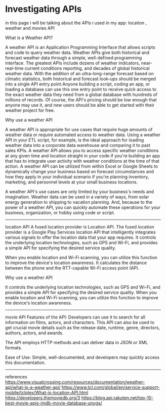 # Investigating APIs

in this page i will be talking about the APIs i used in my app:
location , weather and movies API

What is a Weather API?

A weather API is an Application Programming Interface that allows scripts and code to query weather data. Weather APIs give both historical and forecast weather data through a simple, well-defined programming interface. The greatest APIs include dozens of weather indicators, near-real-time current conditions reporting, and decades of global historical weather data. With the addition of an ultra-long-range forecast based on climatic statistics, both historical and forecast look-ups should be merged into a single API entry point.Anyone building a script, coding an app, or loading a database can use this one entry point to receive quick access to the exact weather data they need from a global database with hundreds of millions of records. Of course, the API's pricing should be low enough that anyone may use it, and new users should be able to get started with their weather project for free.

Why use a weather API

A weather API is appropriate for use cases that require huge amounts of weather data or require automated access to weather data. Using a weather API in your ETL script, for example, is the ideal approach for loading weather data into a corporate data warehouse and comparing it to past sales KPIs. A weather API allows you to access specific weather conditions at any given time and location straight in your code if you're building an app that has to integrate user activity with weather conditions at the time of that action.
A weather API can be utilized from within Excel or Google Sheets to dynamically change your business based on forecast circumstances and how they apply in your individual scenario if you're planning inventory, marketing, and personnel levels at your small business locations.

A weather API's use cases are only limited by your business's needs and imagination. Weather data can be used in a variety of ways, from solar energy generation to shipping to vacation planning. And, because to the power of a weather API, you can quickly automate these operations for your business, organization, or hobby using code or script.

-----------------------------------------------------------------

location API
A fused location provider is Location API. The fused location provider is a Google Play Services location API that intelligently integrates various signals to offer the location data that your app requires. It controls the underlying location technologies, such as GPS and Wi-Fi, and provides a simple API for specifying the desired service quality.

When you enable location and Wi-Fi scanning, you can utilize this function to improve the device's location awareness. It calculates the distance between the phone and the RTT-capable Wi-Fi access point (AP).

Why use a weather API

It controls the underlying location technologies, such as GPS and Wi-Fi, and provides a simple API for specifying the desired service quality. When you enable location and Wi-Fi scanning, you can utilize this function to improve the device's location awareness.

-----------------------------------------------------------------

movie API
Features of the API: Developers can use it to search for all information on films, actors, and characters. This API can also be used to get crucial movie details such as the release date, runtime, genre, directors, authors, actors, and awards.

The API employs HTTP methods and can deliver data in JSON or XML formats.

Ease of Use: Simple, well-documented, and developers may quickly access this documentation.

-----------------------------------------------------------------

references
<https://www.visualcrossing.com/resources/documentation/weather-api/what-is-a-weather-api/>
<https://www.tcl.com/global/en/service-support-mobile/tclplex/What-is-location-API.html>
<https://developers.themoviedb.org/3>
<https://blog.api.rakuten.net/top-10-best-movie-apis-imdb-movie-database-unogs/>
